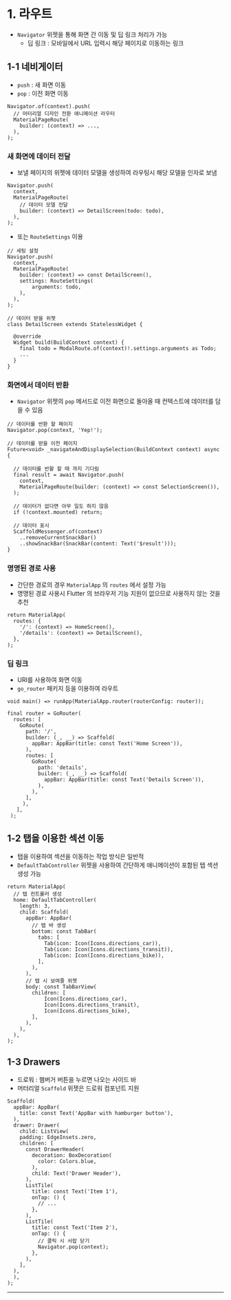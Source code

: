 # 1. 라우트

- `Navigator` 위젯을 통해 화면 간 이동 및 딥 링크 처리가 가능
  - 딥 링크 : 모바일에서 URL 입력시 해당 페이지로 이동하는 링크

## 1-1 네비게이터

- `push` : 새 화면 이동
- `pop` : 이전 화면 이동

```
Navigator.of(context).push(
  // 머터리얼 디자인 전환 애니메이션 라우터
  MaterialPageRoute(
    builder: (context) => ...,
  ),
);
```

### 새 화면에 데이터 전달

- 보낼 페이지의 위젯에 데이터 모델을 생성하여 라우팅시 해당 모델을 인자로 보냄

```
Navigator.push(
  context,
  MaterialPageRoute(
    // 데이터 모델 전달
    builder: (context) => DetailScreen(todo: todo),
  ),
);
```

- 또는 `RouteSettings` 이용

```
// 세팅 설정
Navigator.push(
  context,
  MaterialPageRoute(
    builder: (context) => const DetailScreen(),
    settings: RouteSettings(
        arguments: todo,
    ),
  ),
);

// 데이터 받을 위젯
class DetailScreen extends StatelessWidget {

  @override
  Widget build(BuildContext context) {
    final todo = ModalRoute.of(context)!.settings.arguments as Todo;
    ...
  }
}
```

### 화면에서 데이터 반환

- `Navigator` 위젯의 `pop` 메서드로 이전 화면으로 돌아올 때 컨텍스트에 데이터를 담을 수 있음

```
// 데이터를 반환 할 페이지
Navigator.pop(context, 'Yep!');

// 데이터를 받을 이전 페이지
Future<void> _navigateAndDisplaySelection(BuildContext context) async {

  // 데이터를 반활 할 때 까지 기다림
  final result = await Navigator.push(
    context,
    MaterialPageRoute(builder: (context) => const SelectionScreen()),
  );

  // 데이터가 없다면 아무 일도 하지 않음
  if (!context.mounted) return;

  // 데이터 표시
  ScaffoldMessenger.of(context)
    ..removeCurrentSnackBar()
    ..showSnackBar(SnackBar(content: Text('$result')));
}
```

### 명명된 경로 사용

- 간단한 경로의 경우 `MaterialApp` 의 `routes` 에서 설정 가능
- 명명된 경로 사용시 Flutter 의 브라우저 기능 지원이 없으므로 사용하지 않는 것을 추천

```
return MaterialApp(
  routes: {
    '/': (context) => HomeScreen(),
    '/details': (context) => DetailScreen(),
  },
);
```

### 딥 링크

- URI를 사용하여 화면 이동
- `go_router` 패키지 등을 이용하여 라우트

```
void main() => runApp(MaterialApp.router(routerConfig: router));

final router = GoRouter(
  routes: [
    GoRoute(
      path: '/',
      builder: (_, __) => Scaffold(
        appBar: AppBar(title: const Text('Home Screen')),
      ),
      routes: [
        GoRoute(
          path: 'details',
          builder: (_, __) => Scaffold(
            appBar: AppBar(title: const Text('Details Screen')),
          ),
        ),
      ],
     ),
   ],
 );
```

## 1-2 탭을 이용한 섹션 이동

- 탭을 이용하여 섹션을 이동하는 작업 방식은 일반적
- `DefaultTabController` 위젯을 사용하여 간단하게 애니메이션이 포함된 탭 섹션 생성 가능

```
return MaterialApp(
  // 탭 컨트롤러 생성
  home: DefaultTabController(
    length: 3,
    child: Scaffold(
      appBar: AppBar(
        // 탭 바 생성
        bottom: const TabBar(
          tabs: [
            Tab(icon: Icon(Icons.directions_car)),
            Tab(icon: Icon(Icons.directions_transit)),
            Tab(icon: Icon(Icons.directions_bike)),
          ],
        ),
      ),
      // 탭 시 보여줄 위젯
      body: const TabBarView(
        children: [
            Icon(Icons.directions_car),
            Icon(Icons.directions_transit),
            Icon(Icons.directions_bike),
        ],
      ),
    ),
  ),
);
```

## 1-3 Drawers

- 드로워 : 햄버거 버튼을 누르면 나오는 사이드 바
- 머터리얼 `Scaffold` 위젯은 드로워 컴포넌트 지원

```
Scaffold(
  appBar: AppBar(
    title: const Text('AppBar with hamburger button'),
  ),
  drawer: Drawer(
    child: ListView(
    padding: EdgeInsets.zero,
    children: [
      const DrawerHeader(
        decoration: BoxDecoration(
          color: Colors.blue,
        ),
        child: Text('Drawer Header'),
      ),
      ListTile(
        title: const Text('Item 1'),
        onTap: () {
          // ...
        },
      ),
      ListTile(
        title: const Text('Item 2'),
        onTap: () {
          // 클릭 시 서랍 닫기
          Navigator.pop(context);
        },
      ),
    ],
  ),
  ),
);
```

---
